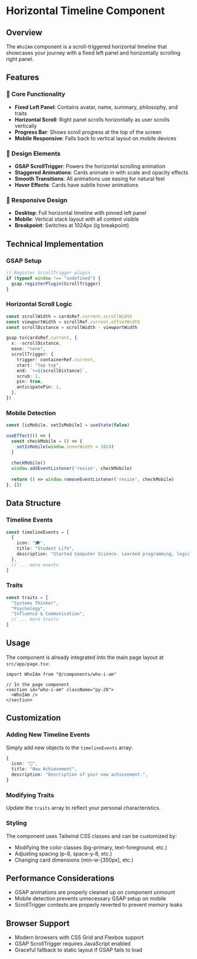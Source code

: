 # Horizontal Timeline Component

## Overview

The `WhoIAm` component is a scroll-triggered horizontal timeline that showcases your journey with a fixed left panel and horizontally scrolling right panel.

## Features

### 🎯 Core Functionality
- **Fixed Left Panel**: Contains avatar, name, summary, philosophy, and traits
- **Horizontal Scroll**: Right panel scrolls horizontally as user scrolls vertically
- **Progress Bar**: Shows scroll progress at the top of the screen
- **Mobile Responsive**: Falls back to vertical layout on mobile devices

### 🎨 Design Elements
- **GSAP ScrollTrigger**: Powers the horizontal scrolling animation
- **Staggered Animations**: Cards animate in with scale and opacity effects
- **Smooth Transitions**: All animations use easing for natural feel
- **Hover Effects**: Cards have subtle hover animations

### 📱 Responsive Design
- **Desktop**: Full horizontal timeline with pinned left panel
- **Mobile**: Vertical stack layout with all content visible
- **Breakpoint**: Switches at 1024px (lg breakpoint)

## Technical Implementation

### GSAP Setup
```typescript
// Register ScrollTrigger plugin
if (typeof window !== "undefined") {
  gsap.registerPlugin(ScrollTrigger)
}
```

### Horizontal Scroll Logic
```typescript
const scrollWidth = cardsRef.current.scrollWidth
const viewportWidth = scrollRef.current.offsetWidth
const scrollDistance = scrollWidth - viewportWidth

gsap.to(cardsRef.current, {
  x: -scrollDistance,
  ease: "none",
  scrollTrigger: {
    trigger: containerRef.current,
    start: "top top",
    end: `+=${scrollDistance}`,
    scrub: 1,
    pin: true,
    anticipatePin: 1,
  },
})
```

### Mobile Detection
```typescript
const [isMobile, setIsMobile] = useState(false)

useEffect(() => {
  const checkMobile = () => {
    setIsMobile(window.innerWidth < 1024)
  }
  
  checkMobile()
  window.addEventListener('resize', checkMobile)
  
  return () => window.removeEventListener('resize', checkMobile)
}, [])
```

## Data Structure

### Timeline Events
```typescript
const timelineEvents = [
  {
    icon: "🎓",
    title: "Student Life",
    description: "Started Computer Science. Learned programming, logic, and discipline.",
  },
  // ... more events
]
```

### Traits
```typescript
const traits = [
  "Systems Thinker",
  "Psychology",
  "Influence & Communication",
  // ... more traits
]
```

## Usage

The component is already integrated into the main page layout at `src/app/page.tsx`:

```tsx
import WhoIAm from "@/components/who-i-am"

// In the page component
<section id="who-i-am" className="py-20">
  <WhoIAm />
</section>
```

## Customization

### Adding New Timeline Events
Simply add new objects to the `timelineEvents` array:

```typescript
{
  icon: "🚀",
  title: "New Achievement",
  description: "Description of your new achievement.",
}
```

### Modifying Traits
Update the `traits` array to reflect your personal characteristics.

### Styling
The component uses Tailwind CSS classes and can be customized by:
- Modifying the color classes (bg-primary, text-foreground, etc.)
- Adjusting spacing (p-8, space-y-8, etc.)
- Changing card dimensions (min-w-[350px], etc.)

## Performance Considerations

- GSAP animations are properly cleaned up on component unmount
- Mobile detection prevents unnecessary GSAP setup on mobile
- ScrollTrigger contexts are properly reverted to prevent memory leaks

## Browser Support

- Modern browsers with CSS Grid and Flexbox support
- GSAP ScrollTrigger requires JavaScript enabled
- Graceful fallback to static layout if GSAP fails to load 
